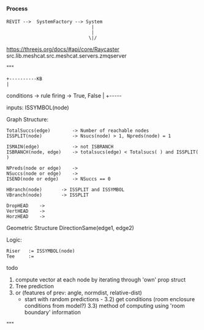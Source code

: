 
###


#### Process


    REVIT -->  SystemFactory --> System 
                                   |
                                   |
                                  \|/
                                  
                                  
                                  

https://threejs.org/docs/#api/core/Raycaster 
src.lib.meshcat.src.meshcat.servers.zmqserver



"""

    +----------KB
    |
conditions -> rule firing -> True, False
    |
    +----- 

inputs:
    ISSYMBOL(node)  

Graph Structure:
    
    TotalSuccs(edge)        -> Number of reachable nodes
    ISSPLIT(node)           -> Nsucs(node) > 1, Npreds(node) = 1 
    
    ISMAIN(edge)            -> not ISBRANCH
    ISBRANCH(node, edge)    -> totalsucs(edge) < Totalsucs( ) and ISSPLIT( )
    
    NPreds(node or edge)    ->
    NSuccs(node or edge)    -> 
    ISEND(node or edge)     -> NSuccs == 0
    
    HBranch(node)       -> ISSPLIT and ISSYMBOL
    VBranch(node)       -> ISSPLIT 
    
    DropHEAD    ->     
    VertHEAD    -> 
    HorzHEAD    ->     

Geometric Structure
    DirectionSame(edge1, edge2)
    
    
    
Logic:
    
    Riser   := ISSYMBOL(node)
    Tee     := 


todo 

1) compute vector at each node by iterating through 'own' prop struct
2) Tree prediction 
3) or (features of prev: angle, normdist, relative-dist) 
    - start with random predictions - 
    3.2) get conditions (room enclosure conditions from model?)
    3.3) method of computing using 'room boundary' information
    
                            
"""



            
